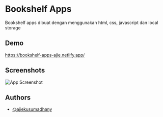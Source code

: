 # Bookshelf Apps

Bookshelf apps dibuat dengan menggunakan html, css, javascript dan local storage



## Demo

https://bookshelf-apps-ajie.netlify.app/



## Screenshots

![App Screenshot](https://blog.ajiekusumadhany.com/wp-content/uploads/2023/10/Bookshelf-Apps.png.webp)


## Authors

- [@ajiekusumadhany](https://www.github.com/ajiekusumadhany)

